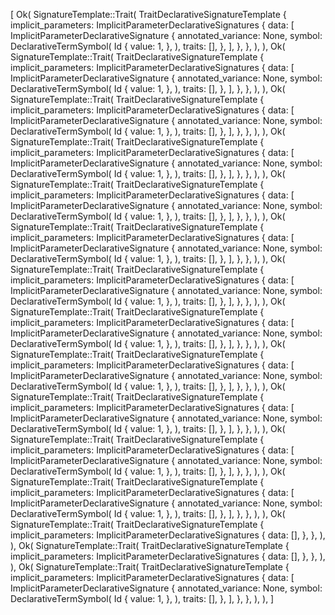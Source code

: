 [
    Ok(
        SignatureTemplate::Trait(
            TraitDeclarativeSignatureTemplate {
                implicit_parameters: ImplicitParameterDeclarativeSignatures {
                    data: [
                        ImplicitParameterDeclarativeSignature {
                            annotated_variance: None,
                            symbol: DeclarativeTermSymbol(
                                Id {
                                    value: 1,
                                },
                            ),
                            traits: [],
                        },
                    ],
                },
            },
        ),
    ),
    Ok(
        SignatureTemplate::Trait(
            TraitDeclarativeSignatureTemplate {
                implicit_parameters: ImplicitParameterDeclarativeSignatures {
                    data: [
                        ImplicitParameterDeclarativeSignature {
                            annotated_variance: None,
                            symbol: DeclarativeTermSymbol(
                                Id {
                                    value: 1,
                                },
                            ),
                            traits: [],
                        },
                    ],
                },
            },
        ),
    ),
    Ok(
        SignatureTemplate::Trait(
            TraitDeclarativeSignatureTemplate {
                implicit_parameters: ImplicitParameterDeclarativeSignatures {
                    data: [
                        ImplicitParameterDeclarativeSignature {
                            annotated_variance: None,
                            symbol: DeclarativeTermSymbol(
                                Id {
                                    value: 1,
                                },
                            ),
                            traits: [],
                        },
                    ],
                },
            },
        ),
    ),
    Ok(
        SignatureTemplate::Trait(
            TraitDeclarativeSignatureTemplate {
                implicit_parameters: ImplicitParameterDeclarativeSignatures {
                    data: [
                        ImplicitParameterDeclarativeSignature {
                            annotated_variance: None,
                            symbol: DeclarativeTermSymbol(
                                Id {
                                    value: 1,
                                },
                            ),
                            traits: [],
                        },
                    ],
                },
            },
        ),
    ),
    Ok(
        SignatureTemplate::Trait(
            TraitDeclarativeSignatureTemplate {
                implicit_parameters: ImplicitParameterDeclarativeSignatures {
                    data: [
                        ImplicitParameterDeclarativeSignature {
                            annotated_variance: None,
                            symbol: DeclarativeTermSymbol(
                                Id {
                                    value: 1,
                                },
                            ),
                            traits: [],
                        },
                    ],
                },
            },
        ),
    ),
    Ok(
        SignatureTemplate::Trait(
            TraitDeclarativeSignatureTemplate {
                implicit_parameters: ImplicitParameterDeclarativeSignatures {
                    data: [
                        ImplicitParameterDeclarativeSignature {
                            annotated_variance: None,
                            symbol: DeclarativeTermSymbol(
                                Id {
                                    value: 1,
                                },
                            ),
                            traits: [],
                        },
                    ],
                },
            },
        ),
    ),
    Ok(
        SignatureTemplate::Trait(
            TraitDeclarativeSignatureTemplate {
                implicit_parameters: ImplicitParameterDeclarativeSignatures {
                    data: [
                        ImplicitParameterDeclarativeSignature {
                            annotated_variance: None,
                            symbol: DeclarativeTermSymbol(
                                Id {
                                    value: 1,
                                },
                            ),
                            traits: [],
                        },
                    ],
                },
            },
        ),
    ),
    Ok(
        SignatureTemplate::Trait(
            TraitDeclarativeSignatureTemplate {
                implicit_parameters: ImplicitParameterDeclarativeSignatures {
                    data: [
                        ImplicitParameterDeclarativeSignature {
                            annotated_variance: None,
                            symbol: DeclarativeTermSymbol(
                                Id {
                                    value: 1,
                                },
                            ),
                            traits: [],
                        },
                    ],
                },
            },
        ),
    ),
    Ok(
        SignatureTemplate::Trait(
            TraitDeclarativeSignatureTemplate {
                implicit_parameters: ImplicitParameterDeclarativeSignatures {
                    data: [
                        ImplicitParameterDeclarativeSignature {
                            annotated_variance: None,
                            symbol: DeclarativeTermSymbol(
                                Id {
                                    value: 1,
                                },
                            ),
                            traits: [],
                        },
                    ],
                },
            },
        ),
    ),
    Ok(
        SignatureTemplate::Trait(
            TraitDeclarativeSignatureTemplate {
                implicit_parameters: ImplicitParameterDeclarativeSignatures {
                    data: [
                        ImplicitParameterDeclarativeSignature {
                            annotated_variance: None,
                            symbol: DeclarativeTermSymbol(
                                Id {
                                    value: 1,
                                },
                            ),
                            traits: [],
                        },
                    ],
                },
            },
        ),
    ),
    Ok(
        SignatureTemplate::Trait(
            TraitDeclarativeSignatureTemplate {
                implicit_parameters: ImplicitParameterDeclarativeSignatures {
                    data: [
                        ImplicitParameterDeclarativeSignature {
                            annotated_variance: None,
                            symbol: DeclarativeTermSymbol(
                                Id {
                                    value: 1,
                                },
                            ),
                            traits: [],
                        },
                    ],
                },
            },
        ),
    ),
    Ok(
        SignatureTemplate::Trait(
            TraitDeclarativeSignatureTemplate {
                implicit_parameters: ImplicitParameterDeclarativeSignatures {
                    data: [
                        ImplicitParameterDeclarativeSignature {
                            annotated_variance: None,
                            symbol: DeclarativeTermSymbol(
                                Id {
                                    value: 1,
                                },
                            ),
                            traits: [],
                        },
                    ],
                },
            },
        ),
    ),
    Ok(
        SignatureTemplate::Trait(
            TraitDeclarativeSignatureTemplate {
                implicit_parameters: ImplicitParameterDeclarativeSignatures {
                    data: [],
                },
            },
        ),
    ),
    Ok(
        SignatureTemplate::Trait(
            TraitDeclarativeSignatureTemplate {
                implicit_parameters: ImplicitParameterDeclarativeSignatures {
                    data: [],
                },
            },
        ),
    ),
    Ok(
        SignatureTemplate::Trait(
            TraitDeclarativeSignatureTemplate {
                implicit_parameters: ImplicitParameterDeclarativeSignatures {
                    data: [
                        ImplicitParameterDeclarativeSignature {
                            annotated_variance: None,
                            symbol: DeclarativeTermSymbol(
                                Id {
                                    value: 1,
                                },
                            ),
                            traits: [],
                        },
                    ],
                },
            },
        ),
    ),
]